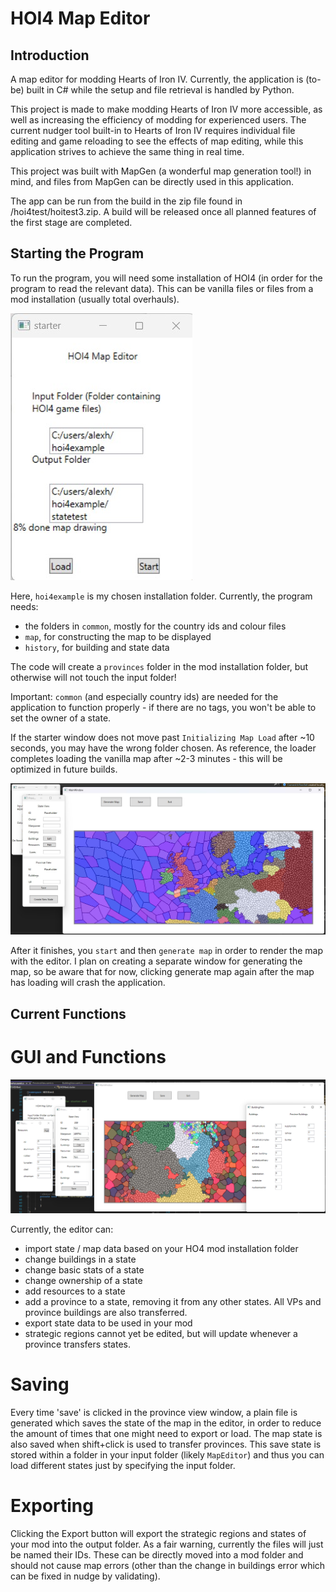 # HOI4 Map Editor
## Introduction

A map editor for modding Hearts of Iron IV.
Currently, the application is (to-be) built in C# while the setup and file retrieval is handled by Python.

This project is made to make modding Hearts of Iron IV more accessible, as well as increasing the efficiency of modding for experienced users. The current nudger tool built-in to Hearts of Iron IV requires individual file editing and game reloading to see the effects of map editing, while this application strives to achieve the same thing in real time.

This project was built with MapGen (a wonderful map generation tool!) in mind, and files from MapGen can be directly used in this application.

The app can be run from the build in the zip file found in /hoi4test/hoitest3.zip.
A build will be released once all planned features of the first stage are completed.

## Starting the Program
To run the program, you will need some installation of HOI4 (in order for the program to read the relevant data). This can be vanilla files or files from a mod installation (usually total overhauls). 

![alt text](https://github.com/DeathByThermodynamics/HOI4-Map-Editor/blob/master/loadingcaption1.jpg)

Here, `hoi4example` is my chosen installation folder. Currently, the program needs:
- the folders in `common`, mostly for the country ids and colour files
- `map`, for constructing the map to be displayed
- `history`, for building and state data

The code will create a `provinces` folder in the mod installation folder, but otherwise will not touch the input folder!

Important: `common` (and especially country ids) are needed for the application to function properly - if there are no tags, you won't be able to set the owner of a state.

If the starter window does not move past `Initializing Map Load` after ~10 seconds, you may have the wrong folder chosen. As reference, the loader completes loading the vanilla map after ~2-3 minutes - this will be optimized in future builds.

![alt text](https://github.com/DeathByThermodynamics/HOI4-Map-Editor/blob/master/preview2.jpg)

After it finishes, you `start` and then `generate map` in order to render the map with the editor. I plan on creating a separate window for generating the map, so be aware that for now, clicking generate map again after the map has loading will crash the application.

## Current Functions
# GUI and Functions
![alt text](https://github.com/DeathByThermodynamics/HOI4-Map-Editor/blob/master/hoi4editorpreview.png)

Currently, the editor can:
- import state / map data based on your HO4 mod installation folder
- change buildings in a state
- change basic stats of a state
- change ownership of a state
- add resources to a state
- add a province to a state, removing it from any other states. All VPs and province buildings are also transferred.
- export state data to be used in your mod
- strategic regions cannot yet be edited, but will update whenever a province transfers states.

# Saving

Every time 'save' is clicked in the province view window, a plain file is generated which saves the state of the map in the editor, in order to reduce the amount of times that one might need to export or load. The map state is also saved when shift+click is used to transfer provinces. This save state is stored within a folder in your input folder (likely `MapEditor`) and thus you can load different states just by specifying the input folder.

# Exporting

Clicking the Export button will export the strategic regions and states of your mod into the output folder. As a fair warning, currently the files will just be named their IDs. These can be directly moved into a mod folder and should not cause map errors (other than the change in buildings error which can be fixed in nudge by validating). 
